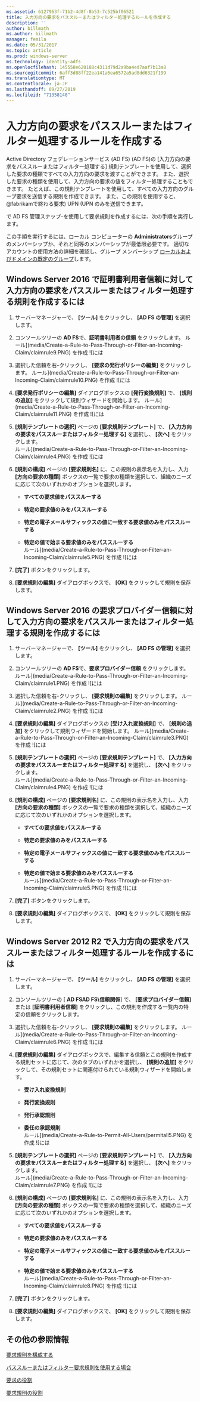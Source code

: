 ```yaml
---
ms.assetid: 6127963f-71b2-4d8f-8b53-7c525bf06521
title: 入力方向の要求をパススルーまたはフィルター処理するルールを作成する
description: ''
author: billmath
ms.author: billmath
manager: femila
ms.date: 05/31/2017
ms.topic: article
ms.prod: windows-server
ms.technology: identity-adfs
ms.openlocfilehash: 145558e620188c4311d79d2a9ba4ed7aaf7b13a8
ms.sourcegitcommit: 6aff3d88ff22ea141a6ea6572a5ad8dd6321f199
ms.translationtype: MT
ms.contentlocale: ja-JP
ms.lasthandoff: 09/27/2019
ms.locfileid: "71358140"
---
```

# <a name="create-a-rule-to-pass-through-or-filter-an-incoming-claim"></a>入力方向の要求をパススルーまたはフィルター処理するルールを作成する

Active Directory フェデレーションサービス (AD FS) \(AD FS\)の [入力方向の要求をパススルーまたはフィルター処理する] 規則テンプレートを使用して、選択した要求の種類ですべての入力方向の要求を渡すことができます。 また、選択した要求の種類を使用して、入力方向の要求の値をフィルター処理することもできます。 たとえば、この規則テンプレートを使用して、すべての入力方向のグループ要求を送信する規則を作成できます。 また、この規則を使用すると、@fabrikamで終わる要求\) UPN \(UPN のみを送信できます。  
  
で AD FS 管理スナップ\-を使用して要求規則を作成するには、次の手順を実行します。  
  
この手順を実行するには、ローカル コンピューターの **Administrators**グループのメンバーシップか、それと同等のメンバーシップが最低限必要です。  適切なアカウントの使用方法の詳細を確認し、グループ メンバーシップ [ローカルおよびドメインの既定のグループ](https://go.microsoft.com/fwlink/?LinkId=83477)します。   

## <a name="to-create-a-rule-to-pass-through-or-filter-an-incoming-claim-on-a-relying-party-trust-in-windows-server-2016"></a>Windows Server 2016 で証明書利用者信頼に対して入力方向の要求をパススルーまたはフィルター処理する規則を作成するには 

1.  サーバーマネージャーで、 **[ツール]** をクリックし、 **[AD FS の管理]** を選択します。  
  
2.  コンソールツリーの  **AD FS**で、**証明書利用者の信頼** をクリックします。 
ルール](media/Create-a-Rule-to-Pass-Through-or-Filter-an-Incoming-Claim/claimrule9.PNG) を作成 ![には  
  
3.  選択した信頼を右\-クリックし、 **[要求の発行ポリシーの編集]** をクリックします。
ルール](media/Create-a-Rule-to-Pass-Through-or-Filter-an-Incoming-Claim/claimrule10.PNG) を作成 ![には   
  
4.  **[要求発行ポリシーの編集]** ダイアログボックスの **[発行変換規則]** で、 **[規則の追加]** をクリックして規則ウィザードを開始します。 
ルール](media/Create-a-Rule-to-Pass-Through-or-Filter-an-Incoming-Claim/claimrule11.PNG) を作成 ![には    

5.  **[規則テンプレートの選択]** ページの **[要求規則テンプレート]** で、 **[入力方向の要求をパススルーまたはフィルター処理する]** を選択し、 **[次へ]** をクリックします。  
ルール](media/Create-a-Rule-to-Pass-Through-or-Filter-an-Incoming-Claim/claimrule4.PNG) を作成 ![には    

6.  **[規則の構成]** ページの **[要求規則名]** に、この規則の表示名を入力し、入力 **[方向の要求の種類]** ボックスの一覧で要求の種類を選択して、組織のニーズに応じて次のいずれかのオプションを選択します。  
  
    -   **すべての要求値をパススルーする**  
  
    -   **特定の要求値のみをパススルーする**  
  
    -   **特定の電子メールサフィックスの値に一致する要求値のみをパススルーする**  
  
    -   **特定の値で始まる要求値のみをパススルーする**  
ルール](media/Create-a-Rule-to-Pass-Through-or-Filter-an-Incoming-Claim/claimrule5.PNG) を作成 ![には    

7.  **[完了]** ボタンをクリックします。  
  
8.  **[要求規則の編集]** ダイアログボックスで、 **[OK]** をクリックして規則を保存します。
  
## <a name="to-create-a-rule-to-pass-through-or-filter-an-incoming-claim-on-a-claims-provider-trust-in-windows-server-2016"></a>Windows Server 2016 の要求プロバイダー信頼に対して入力方向の要求をパススルーまたはフィルター処理する規則を作成するには 
  
1.  サーバーマネージャーで、 **[ツール]** をクリックし、 **[AD FS の管理]** を選択します。  
  
2.  コンソールツリーの  **AD FS**で、**要求プロバイダー信頼** をクリックします。 
ルール](media/Create-a-Rule-to-Pass-Through-or-Filter-an-Incoming-Claim/claimrule1.PNG) を作成 ![には  
  
3.  選択した信頼を右\-クリックし、 **[要求規則の編集]** をクリックします。
ルール](media/Create-a-Rule-to-Pass-Through-or-Filter-an-Incoming-Claim/claimrule2.PNG) を作成 ![には   
  
4.  **[要求規則の編集]** ダイアログボックスの **[受け入れ変換規則]** で、 **[規則の追加]** をクリックして規則ウィザードを開始します。
ルール](media/Create-a-Rule-to-Pass-Through-or-Filter-an-Incoming-Claim/claimrule3.PNG) を作成 ![には    

5.  **[規則テンプレートの選択]** ページの **[要求規則テンプレート]** で、 **[入力方向の要求をパススルーまたはフィルター処理する]** を選択し、 **[次へ]** をクリックします。  
ルール](media/Create-a-Rule-to-Pass-Through-or-Filter-an-Incoming-Claim/claimrule4.PNG) を作成 ![には    

6.  **[規則の構成]** ページの **[要求規則名]** に、この規則の表示名を入力し、入力 **[方向の要求の種類]** ボックスの一覧で要求の種類を選択して、組織のニーズに応じて次のいずれかのオプションを選択します。  
  
    -   **すべての要求値をパススルーする**  
  
    -   **特定の要求値のみをパススルーする**  
  
    -   **特定の電子メールサフィックスの値に一致する要求値のみをパススルーする**  
  
    -   **特定の値で始まる要求値のみをパススルーする**  
ルール](media/Create-a-Rule-to-Pass-Through-or-Filter-an-Incoming-Claim/claimrule5.PNG) を作成 ![には    

7.  **[完了]** ボタンをクリックします。  
  
8.  **[要求規則の編集]** ダイアログボックスで、 **[OK]** をクリックして規則を保存します。  

## <a name="to-create-a-rule-to-pass-through-or-filter-an-incoming-claim-in-windows-server-2012-r2"></a>Windows Server 2012 R2 で入力方向の要求をパススルーまたはフィルター処理するルールを作成するには

1.  サーバーマネージャーで、 **[ツール]** をクリックし、 **[AD FS の管理]** を選択します。  
  
2.  コンソールツリーの [ **AD FSAD FS\\信頼関係**] で、 **[要求プロバイダー信頼]** または **[証明書利用者信頼]** をクリックし、この規則を作成する一覧内の特定の信頼をクリックします。  
  
3.  選択した信頼を右\-クリックし、 **[要求規則の編集]** をクリックします。
ルール](media/Create-a-Rule-to-Pass-Through-or-Filter-an-Incoming-Claim/claimrule6.PNG) を作成 ![には   
  
4.  **[要求規則の編集]** ダイアログボックスで、編集する信頼とこの規則を作成する規則セットに応じて、次のタブのいずれかを選択し、 **[規則の追加]** をクリックして、その規則セットに関連付けられている規則ウィザードを開始します。  
  
    -   **受け入れ変換規則**  
  
    -   **発行変換規則**  
  
    -   **発行承認規則**  
  
    -   **委任の承認規則**  
ルール](media/Create-a-Rule-to-Permit-All-Users/permitall5.PNG) を作成 ![には    

5.  **[規則テンプレートの選択]** ページの **[要求規則テンプレート]** で、 **[入力方向の要求をパススルーまたはフィルター処理する]** を選択し、 **[次へ]** をクリックします。  
ルール](media/Create-a-Rule-to-Pass-Through-or-Filter-an-Incoming-Claim/claimrule7.PNG) を作成 ![には    

6.  **[規則の構成]** ページの **[要求規則名]** に、この規則の表示名を入力し、入力 **[方向の要求の種類]** ボックスの一覧で要求の種類を選択して、組織のニーズに応じて次のいずれかのオプションを選択します。  
  
    -   **すべての要求値をパススルーする**  
  
    -   **特定の要求値のみをパススルーする**  
  
    -   **特定の電子メールサフィックスの値に一致する要求値のみをパススルーする**  
  
    -   **特定の値で始まる要求値のみをパススルーする**  
ルール](media/Create-a-Rule-to-Pass-Through-or-Filter-an-Incoming-Claim/claimrule8.PNG) を作成 ![には    

7.  **[完了]** ボタンをクリックします。  
  
8.  **[要求規則の編集]** ダイアログボックスで、 **[OK]** をクリックして規則を保存します。  



  
## <a name="additional-references"></a>その他の参照情報  
[要求規則を構成する](Configure-Claim-Rules.md)  
  
[パススルーまたはフィルター要求規則を使用する場合](../../ad-fs/technical-reference/When-to-Use-a-Pass-Through-or-Filter-Claim-Rule.md)  
  
[要求の役割](../../ad-fs/technical-reference/The-Role-of-Claims.md)  
  
[要求規則の役割](../../ad-fs/technical-reference/The-Role-of-Claim-Rules.md)  
  
